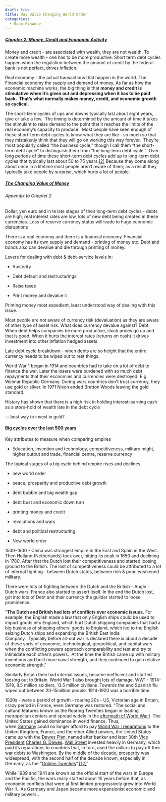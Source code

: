```yaml
---
draft: true
title: Ray Dalio Changing World Order
categories:
  - Econ-Finance
---
```

##### [Chapter 2: Money, Credit and Economic Activity](https://www.linkedin.com/pulse/money-credit-debt-ray-dalio/)

Money and credit - are associated with wealth, they are not wealth.  To create more wealth - one has to be more productive.  Short term debt cycles happen when the regulation between the amount of credit by the federal bank is not perfect, drives inflation.  

Real economy - the actual transactions that happen in the world. The Financial economy the supply and demand of money. As far as how the economic machine works, the big thing is that **money and credit is stimulative when it’s given out and depressing when it has to be paid back.  That’s what normally makes money, credit, and economic growth so cyclical.**

The short-term cycles of ups and downs typically last about eight years, give or take a few.  The timing is determined by the amount of time it takes the stimulant to raise demand to the point that it reaches the limits of the real economy’s capacity to produce.  Most people have seen enough of these short-term debt cycles to know what they are like—so much so that they mistakenly think that they will go on working this way forever.  They’re most popularly called “the business cycle,” though I call them “the short-term debt cycle” to distinguish them from “the long-term debt cycle.”  Over long periods of time these short-term debt cycles add up to long-term debt cycles that typically last about 50 to 75 years.[[2]](http://applewebdata//0735D399-574C-4BD8-BA3B-73C467DAEFCE#_ftn2) Because they come along about once in a lifetime most people aren’t aware of them; as a result they typically take people by surprise, which hurts a lot of people.

##### [The Changing Value of Money](https://www.linkedin.com/pulse/changing-value-money-ray-dalio/)

###### Appendix to Chapter 2

Dollar, yen euro and in te late stages of their long-term debt cycles - debts are high, real interest rates are low, lots of new debt being created in these currencies. Loss of reserve currency status will leade to huge economic disruptions

There is a real economy and there is a financial economy. Financial economy has its own supply and demand - printing of money etc. Debt and bonds also can devalue and die through printing of money.

Levers for dealing with debt & debt-service levels in:

- Austerity

- Debt default and restructurings

- Raise taxes

- Print money and devalue it

Printing money most expedient, least understood way of dealing with this issue.

Most people are not aware of currency risk (devaluation) as they are aware of other type of asset risk.  What does currency devalue against? Debt. When debt helps companies be more productive, stock prices go up and that is good. When it hurts the interest rates (returns on cash) it drives investment into other inflation hedged assets. 

Late debt cycle breakdown - when debts are so height that the entire currency needs to be wiped out to rest things.

World War 1 began in 1914 and countries had to take on a lot of debt to finance the war. Later the losers were burdened with so much debt repayments that their economies and currencies were destroyed. E.g. Weimar Republic Germany. During wars countries don't trust currency, they use gold or silver. In 1971 Nixon ended Bretton Woods leaving the gold standard.

History has shown that there is a high risk in  holding interest-earning cash as a store-hold of wealth late in the debt cycle   

-- best way to invest in gold?

#### [Big cycles over the last 500 years](https://www.linkedin.com/pulse/big-cycles-over-last-500-years-ray-dalio/)

Key attributes to measure when comparing empires

- Education, invention and technology, competitiveness, military might, higher output and trade, financial centre, reserve currency 

The typical stages of a big cycle behind empire rises and declines

- new world order

- peace, prosperity and productive debt growth

- debt bubble and big wealth gap

- debt bust and economic down turn

- printing money and credit

- revolutions and wars 

- debt and political restructuring

- New world order 

1500-1600 - China was strongest empire in the East and Spain in the West. Then Holland (Netherlands) took over, hitting its peak in 1650 and declining in 1780. After that the Dutch lost their competitiveness and started loosing ground to the British.  The lost of competitiveness could be attributed to a lot of internal fighting - between Dutch states, between rich & poor, weakened military.

There were lots of fighting between the Dutch and the British - Anglo - Dutch wars. France also started to assert itself. In the end the Dutch lost, got into lots of Debt and their currency the guilder started to loose prominence. 

"**The Dutch and British had lots of conflicts over economic issues.**  For example, the English made a law that only English ships could be used to import goods into England, which hurt Dutch shipping companies that had a big business of shipping others’ goods to England, which led to the English seizing Dutch ships and expanding the British East India Company.  Typically before all-out war is declared there is about a decade of these sorts of economic, technological, geopolitical, and capital wars when the conflicting powers approach comparability and test and try to intimidate each other’s powers.  At the time the British came up with military inventions and built more naval strength, and they continued to gain relative economic strength."

Similarly Britain then had internal issues, became inefficient and started loosing out to Britain. World War 1 also brought lots of damage.  WW1 - 1914-1918, 8.5 million soldiers, 13.5 million civilians .Towards the end Spanish flu wiped out between 20-15million people. 1914-1920 was a horrible time.

1920s - were a period of growth - roaring 20s - US, Victorian age in Britain, crazy period in France, even Germany  was restored. "The social and cultural features known as the Roaring Twenties began in leading metropolitan centers and spread widely in the [aftermath of World War I](https://en.wikipedia.org/wiki/Aftermath_of_World_War_I "Aftermath of World War I"). The United States gained dominance in world finance. Thus, when [Germany](https://en.wikipedia.org/wiki/Weimar_Republic "Weimar Republic") could no longer afford to pay [World War I reparations](https://en.wikipedia.org/wiki/World_War_I_reparations "World War I reparations") to the United Kingdom, France, and the other Allied powers, the United States came up with the [Dawes Plan](https://en.wikipedia.org/wiki/Dawes_Plan "Dawes Plan"), named after banker and later 30th [Vice President](https://en.wikipedia.org/wiki/Vice_President_of_the_United_States "Vice President of the United States") [Charles G. Dawes](https://en.wikipedia.org/wiki/Charles_G._Dawes "Charles G. Dawes"). [Wall Street](https://en.wikipedia.org/wiki/Wall_Street "Wall Street") invested heavily in Germany, which paid its reparations to countries that, in turn, used the dollars to pay off their war debts to Washington. By the middle of the decade, prosperity was widespread, with the second half of the decade known, especially in Germany, as the "[Golden Twenties](https://en.wikipedia.org/wiki/Golden_Twenties "Golden Twenties")".[[12]](https://en.wikipedia.org/wiki/Roaring_Twenties#cite_note-12)"

 While 1939 and 1941 are known as the official start of the wars in Europe and the Pacific, the wars really started about 10 years before that, as economic conflicts that were at first limited progressively grew into World War II.  As Germany and Japan became more expansionist economic and military powers..
